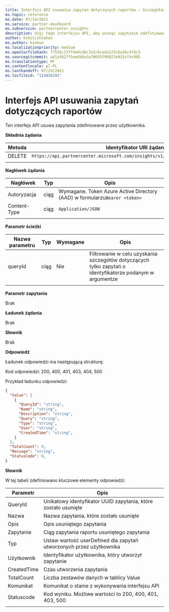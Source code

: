 ```yaml
---
title: Interfejs API usuwania zapytań dotyczących raportów — Szczegółowe informacje danych
ms.topic: reference
ms.date: 07/14/2021
ms.service: partner-dashboard
ms.subservice: partnercenter-insights
description: Użyj tego interfejsu API, aby usunąć zapytanie zdefiniowane przez użytkownika w Partner Center szczegółowych informacji.
author: kshitishsahoo
ms.author: ksahoo
ms.localizationpriority: medium
ms.openlocfilehash: f755bc13ff4e0c4bc3a2c6ceda123c6a2bc47dc5
ms.sourcegitcommit: ad1af627f5ee6b6e3a70655f90927e932cf4c985
ms.translationtype: MT
ms.contentlocale: pl-PL
ms.lasthandoff: 07/29/2021
ms.locfileid: "114836391"
---
```

# <a name="delete-report-queries-api"></a>Interfejs API usuwania zapytań dotyczących raportów

Ten interfejs API usuwa zapytania zdefiniowane przez użytkownika.

**Składnia żądania**

|    Metoda    |    Identyfikator URI żądania    |
|    ----    |    ----    |
|    DELETE    |    `https://api.partnercenter.microsoft.com/insights/v1/mpn/ScheduledQueries/{queryId}` |
|        |        |

**Nagłówek żądania**

|    Nagłówek    |    Typ    |    Opis    |
|    ----    |    ----    |    ----    |
|    Autoryzacja    |    ciąg    |    Wymagane. Token Azure Active Directory (AAD) w formularzu`Bearer <token>`    |
|    Content-Type    |    ciąg    |    `Application/JSON`    |
|        |        |        |

**Parametr ścieżki**

|    Nazwa parametru    |    Typ    |    Wymagane    |    Opis    |
|    ----    |    ----    |    ----    |    ----    |
|    queryId     |    ciąg     |    Nie    |    Filtrowanie w celu uzyskania szczegółów dotyczących tylko zapytań o identyfikatorze podanym w argumentze     |
|        |        |        |        |

**Parametr zapytania**

Brak

**Ładunek żądania**

Brak

**Słownik**

Brak

**Odpowiedź**

Ładunek odpowiedzi ma następującą strukturę:

Kod odpowiedzi: 200, 400, 401, 403, 404, 500

Przykład ładunku odpowiedzi:

```json
{ 
  "Value": [ 
    { 
      "QueryId": "string", 
      "Name": "string", 
      "Description": "string", 
      "Query": "string", 
      "Type": "string", 
      "User": "string", 
      "CreatedTime": "string", 
    } 
  ], 
  "TotalCount": 0, 
  "Message": "string", 
  "StatusCode": 0, 
}
```

**Słownik**

W tej tabeli zdefiniowano kluczowe elementy odpowiedzi:

|    Parametr    |    Opis    |
|    ----    |    ----    |
|    QueryId     |    Unikatowy identyfikator UUID zapytania, które zostało usunięte    |
|    Nazwa     |    Nazwa zapytania, które zostało usunięte    |
|    Opis     |    Opis usuniętego zapytania     |
|    Zapytanie     |    Ciąg zapytania raportu usuniętego zapytania    |
|    Typ     |    Ustaw wartość userDefined dla zapytań utworzonych przez użytkownika     |
|    Użytkownik     |    Identyfikator użytkownika, który utworzył zapytanie     |
|    CreatedTime     |    Czas utworzenia zapytania     |
|    TotalCount     |    Liczba zestawów danych w tablicy Value     |
|    Komunikat     |    Komunikat o stanie z wykonywania interfejsu API     |
|    Statuscode     |    Kod wyniku. Możliwe wartości to 200, 400, 401, 403, 500     |
|        |        |
